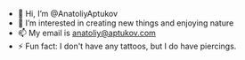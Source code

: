 - 👋 Hi, I’m @AnatoliyAptukov
- 👀 I’m interested in creating new things and enjoying nature
- 📫 My email is anatoliy@aptukov.com
- ⚡ Fun fact: I don't have any tattoos, but I do have piercings.

<!---
AnatoliyAptukov/AnatoliyAptukov is a ✨ special ✨ repository because its `README.md` (this file) appears on your GitHub profile.
You can click the Preview link to take a look at your changes.
--->
